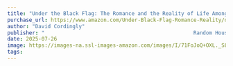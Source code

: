 ```yaml
---
title: "Under the Black Flag: The Romance and the Reality of Life Among the Pirates"
purchase_url: https://www.amazon.com/Under-Black-Flag-Romance-Reality/dp/081297722X/ref=sr_1_1?crid=1REA88DHPNU13&dib=eyJ2IjoiMSJ9.HtqLmze-2iNnesdRObWAUFBpkmDwZ1DRIYVAJwvCKZnizdqkVsvhT5AbWyVLb7Xn66VbkoVXGv5I1-i9sYsZqllgdosS7AbmACapuDnn4Z272PNYT0Sv1jghK2icjQMlHt-tmIDXoVgG9ru1uX4EVGZcCYlHqxCPVkRBxRV2HPph2WCkiZlNgR_k3PDYrSspykgdBvEm1B6C2KPmQ_zd2oLf99fGaO657DDnhVLGfnQ.yoj5iSFn3wxzv_qUNNrV7sRVV23asBIE_hSzoNYC8CI&dib_tag=se&keywords=under+the+black+flag&qid=1753552106&sprefix=under+the+black+flag%2Caps%2C198&sr=8-1
author: "David Cordingly"
publisher: "‎                                                Random House Trade Paperbacks"
date: 2025-07-26
image: https://images-na.ssl-images-amazon.com/images/I/71FoJoQ+OXL._SL75_.jpg
tags:
---
```


